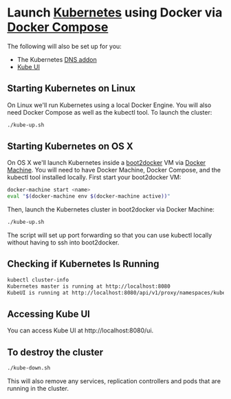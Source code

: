 # Launch [Kubernetes](http://kubernetes.io) using Docker via [Docker Compose](https://www.docker.com/docker-compose)

The following will also be set up for you:

 * The Kubernetes [DNS addon](https://github.com/kubernetes/kubernetes/tree/master/cluster/addons/dns)
 * [Kube UI](http://kubernetes.io/v1.0/docs/user-guide/ui.html)

## Starting Kubernetes on Linux

On Linux we'll run Kubernetes using a local Docker Engine. You will also need Docker Compose as well as the kubectl tool. To launch the cluster:

```sh
./kube-up.sh
```

## Starting Kubernetes on OS X

On OS X we'll launch Kubernetes inside a [boot2docker](http://boot2docker.io) VM via [Docker Machine](https://docs.docker.com/machine/). You will need to have Docker Machine, Docker Compose, and the kubectl tool installed locally. First start your boot2docker VM:

```sh
docker-machine start <name>
eval "$(docker-machine env $(docker-machine active))"
```

Then, launch the Kubernetes cluster in boot2docker via Docker Machine:

```sh
./kube-up.sh
```

The script will set up port forwarding so that you can use kubectl locally without having to ssh into boot2docker.

## Checking if Kubernetes Is Running

```sh
kubectl cluster-info
Kubernetes master is running at http://localhost:8080
KubeUI is running at http://localhost:8080/api/v1/proxy/namespaces/kube-system/services/kube-ui
```

## Accessing Kube UI

You can access Kube UI at http://localhost:8080/ui.

## To destroy the cluster

```sh
./kube-down.sh
```

This will also remove any services, replication controllers and pods that are running in the cluster.

